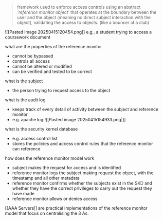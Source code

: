 > framework used to enforce access controls using an abstract *'reference monitor object'* that operates at the boundary between the user and the object (meaning no direct subject interaction with the object), validating the access to objects. (like a bouncer at a club)

![[Pasted image 20250415120454.png]]
e.g., a student trying to access a coursework document

what are the properties of the reference monitor 
- cannot be bypassed
- controls all access
- cannot be altered or modified 
- can be verified and tested to be correct 

what is the subject 
- the person trying to request access to the object 

what is the audit log 
- keeps track of every detail of activity between the subject and reference monitor 
- e.g. apache log 
  ![[Pasted image 20250415154933.png|]]

what is the security kernel database 
- e.g. access control list 
- stores the policies and access control rules that the reference monitor can reference

how does the reference monitor model work 
- subject makes the request for access and is identified 
- reference monitor logs the subject making request the object, with the timestamp and all other metadata 
- reference monitor confirms whether the subjects exist in the SKD and whether they have the correct privileges to carry out the request they have made
- reference monitor allows or denies access

[[AAA Servers]] are practical implementations of the reference monitor model that focus on centralising the 3 As.